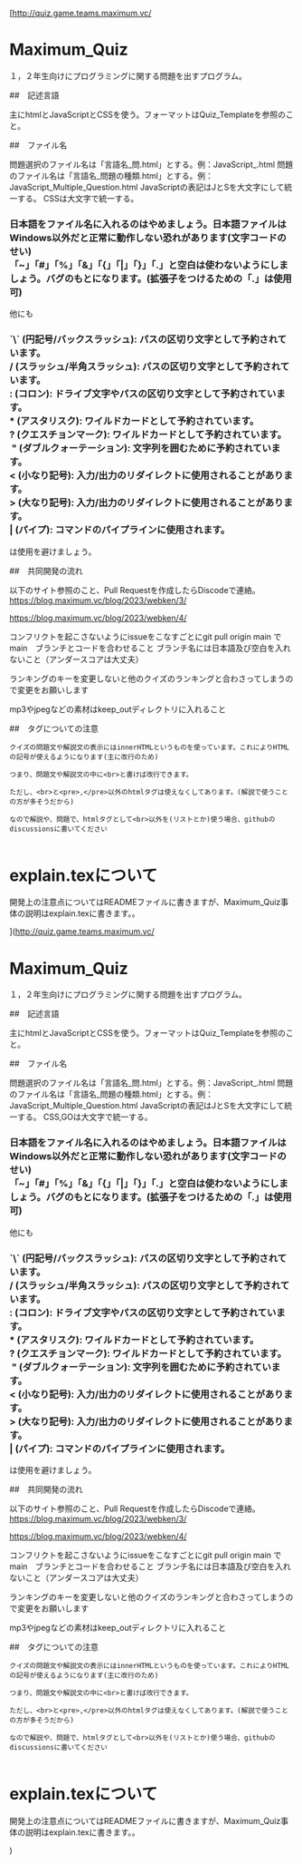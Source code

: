[http://quiz.game.teams.maximum.vc/

# Maximum_Quiz

１，２年生向けにプログラミングに関する問題を出すプログラム。

##　記述言語

主にhtmlとJavaScriptとCSSを使う。フォーマットはQuiz_Templateを参照のこと。

##　ファイル名

問題選択のファイル名は「言語名_問.html」とする。例：JavaScript_.html
問題のファイル名は「言語名_問題の種類.html」とする。例：JavaScript_Multiple_Question.html
JavaScriptの表記はJとSを大文字にして統一する。
CSSは大文字で統一する。

<h3>日本語をファイル名に入れるのはやめましょう。日本語ファイルはWindows以外だと正常に動作しない恐れがあります(文字コードのせい)<br>
「~」「#」「%」「&」「{」「|」「}」「.」と空白は使わないようにしましょう。バグのもとになります。(拡張子をつけるための「.」は使用可)</h3>
他にも
<h3>`\` (円記号/バックスラッシュ): パスの区切り文字として予約されています。﻿<br>
/ (スラッシュ/半角スラッシュ): パスの区切り文字として予約されています。<br>
: (コロン): ドライブ文字やパスの区切り文字として予約されています。﻿<br>
* (アスタリスク): ワイルドカードとして予約されています。﻿<br>
? (クエスチョンマーク): ワイルドカードとして予約されています。<br>﻿
" (ダブルクォーテーション): 文字列を囲むために予約されています。﻿<br>
< (小なり記号): 入力/出力のリダイレクトに使用されることがあります。<br>
> (大なり記号): 入力/出力のリダイレクトに使用されることがあります。<br>
| (パイプ): コマンドのパイプラインに使用されます。<br></h3>
は使用を避けましょう。

##　共同開発の流れ

以下のサイト参照のこと、Pull Requestを作成したらDiscodeで連絡。
https://blog.maximum.vc/blog/2023/webken/3/

https://blog.maximum.vc/blog/2023/webken/4/

コンフリクトを起こさないようにissueをこなすごとにgit pull origin main でmain　ブランチとコードを合わせること
ブランチ名には日本語及び空白を入れないこと（アンダースコアは大丈夫）

ランキングのキーを変更しないと他のクイズのランキングと合わさってしまうので変更をお願いします

mp3やjpegなどの素材はkeep_outディレクトリに入れること

##　タグについての注意

```
クイズの問題文や解説文の表示にはinnerHTMLというものを使っています。これによりHTMLの記号が使えるようになります(主に改行のため)

つまり、問題文や解説文の中に<br>と書けば改行できます。

ただし、<br>と<pre>,</pre>以外のhtmlタグは使えなくしてあります。(解説で使うことの方が多そうだから)

なので解説や、問題で、htmlタグとして<br>以外を(リストとか)使う場合、githubのdiscussionsに書いてください


```
# explain.texについて
開発上の注意点についてはREADMEファイルに書きますが、Maximum_Quiz事体の説明はexplain.texに書きます。。


](http://quiz.game.teams.maximum.vc/

# Maximum_Quiz

１，２年生向けにプログラミングに関する問題を出すプログラム。

##　記述言語

主にhtmlとJavaScriptとCSSを使う。フォーマットはQuiz_Templateを参照のこと。

##　ファイル名

問題選択のファイル名は「言語名_問.html」とする。例：JavaScript_.html
問題のファイル名は「言語名_問題の種類.html」とする。例：JavaScript_Multiple_Question.html
JavaScriptの表記はJとSを大文字にして統一する。
CSS,GOは大文字で統一する。

<h3>日本語をファイル名に入れるのはやめましょう。日本語ファイルはWindows以外だと正常に動作しない恐れがあります(文字コードのせい)<br>
「~」「#」「%」「&」「{」「|」「}」「.」と空白は使わないようにしましょう。バグのもとになります。(拡張子をつけるための「.」は使用可)</h3>
他にも
<h3>`\` (円記号/バックスラッシュ): パスの区切り文字として予約されています。﻿<br>
/ (スラッシュ/半角スラッシュ): パスの区切り文字として予約されています。<br>
: (コロン): ドライブ文字やパスの区切り文字として予約されています。﻿<br>
* (アスタリスク): ワイルドカードとして予約されています。﻿<br>
? (クエスチョンマーク): ワイルドカードとして予約されています。<br>﻿
" (ダブルクォーテーション): 文字列を囲むために予約されています。﻿<br>
< (小なり記号): 入力/出力のリダイレクトに使用されることがあります。<br>
> (大なり記号): 入力/出力のリダイレクトに使用されることがあります。<br>
| (パイプ): コマンドのパイプラインに使用されます。<br></h3>
は使用を避けましょう。

##　共同開発の流れ

以下のサイト参照のこと、Pull Requestを作成したらDiscodeで連絡。
https://blog.maximum.vc/blog/2023/webken/3/

https://blog.maximum.vc/blog/2023/webken/4/

コンフリクトを起こさないようにissueをこなすごとにgit pull origin main でmain　ブランチとコードを合わせること
ブランチ名には日本語及び空白を入れないこと（アンダースコアは大丈夫）

ランキングのキーを変更しないと他のクイズのランキングと合わさってしまうので変更をお願いします

mp3やjpegなどの素材はkeep_outディレクトリに入れること

##　タグについての注意

```
クイズの問題文や解説文の表示にはinnerHTMLというものを使っています。これによりHTMLの記号が使えるようになります(主に改行のため)

つまり、問題文や解説文の中に<br>と書けば改行できます。

ただし、<br>と<pre>,</pre>以外のhtmlタグは使えなくしてあります。(解説で使うことの方が多そうだから)

なので解説や、問題で、htmlタグとして<br>以外を(リストとか)使う場合、githubのdiscussionsに書いてください


```
# explain.texについて
開発上の注意点についてはREADMEファイルに書きますが、Maximum_Quiz事体の説明はexplain.texに書きます。。


)
